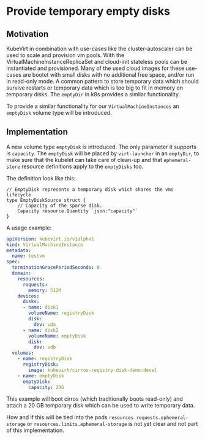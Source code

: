 # Provide temporary empty disks

## Motivation

KubeVirt in combination with use-cases like the cluster-autoscaler can be used
to scale and provision vm pools. With the VirtualMachineInstanceReplicaSet and
cloud-init stateless pools can be instantiated and provisioned.
Many of the used cloud images for these use-cases are bootet with small disks
with no additional free space, and/or run in read-only mode. A common pattern
to store temporary data which should survive restarts or temporary data which
is too big to fit in memory on temporary disks. The `emptyDir` in k8s provides
a similar functionality.

To provide a similar functionality for our `VirtualMachineInstances` an `emptyDisk`
volume type will be introduced.

## Implementation

A new volume type `emptyDisk` is introduced. The only parameter it supports is
`capacity`. The `emptyDisk` will be placed by `virt-launcher` in an `emptyDir`,
to make sure that the kubelet can take care of clean-up and that
`ephemeral-store` resource definitions apply to the `emptyDisks` too.

The definition look like this:


```golang
// EmptyDisk represents a temporary disk which shares the vms lifecycle
type EmptyDiskSource struct {
	// Capacity of the sparse disk.
	Capacity resource.Quantity `json:"capacity"`
}
```

A usage example:

```yaml
apiVersion: kubevirt.io/v1alpha1
kind: VirtualMachineInstance
metadata:
  name: testvm
spec:
  terminationGracePeriodSeconds: 0
  domain:
    resources:
      requests:
        memory: 512M
    devices:
      disks:
      - name: disk1
        volumeName: registryDisk
        disk:
          dev: vda
      - name: disk2
        volumeName: emptyDisk
        disk:
          dev: vdb
  volumes:
    - name: registryDisk
      registryDisk:
        image: kubevirt/cirros-registry-disk-demo:devel
    - name: emptyDisk
      emptyDisk:
        capacity: 20G
```

This example will boot cirros (which traditionally boots read-only) and attach
a 20 GB temporary disk which can be used to write temporary data.

How and if this will be tied into the pods
`resources.requests.ephemeral-storage` or `resources.limits.ephemeral-storage`
is not yet clear and not part of this implementation.
